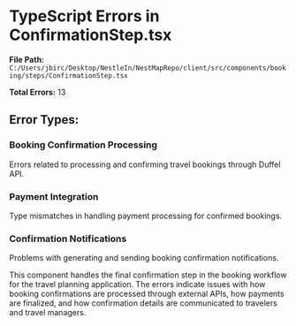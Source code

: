# TypeScript Errors in ConfirmationStep.tsx

**File Path:** `C:/Users/jbirc/Desktop/NestleIn/NestMapRepo/client/src/components/booking/steps/ConfirmationStep.tsx`

**Total Errors:** 13

## Error Types:

### Booking Confirmation Processing
Errors related to processing and confirming travel bookings through Duffel API.

### Payment Integration
Type mismatches in handling payment processing for confirmed bookings.

### Confirmation Notifications
Problems with generating and sending booking confirmation notifications.

This component handles the final confirmation step in the booking workflow for the travel planning application. The errors indicate issues with how booking confirmations are processed through external APIs, how payments are finalized, and how confirmation details are communicated to travelers and travel managers.
